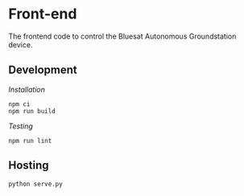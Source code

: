 # Front-end

The frontend code to control the Bluesat Autonomous Groundstation device.

## Development

*Installation*

```
npm ci
npm run build
```

*Testing*

`npm run lint`

## Hosting

`python serve.py`